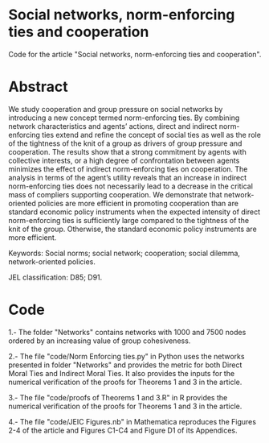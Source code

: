 # Social networks, norm-enforcing ties and cooperation
Code for the article "Social networks, norm-enforcing ties and cooperation".

# Abstract                                                                                                                                         
We study cooperation and group pressure on social networks by introducing a new concept termed norm-enforcing ties. By combining network characteristics and agents’ actions, direct and indirect norm-enforcing ties extend and refine the concept of social ties as well as the role of the tightness of the knit of a group as drivers of group pressure and cooperation. The results show that a strong commitment by agents with collective interests, or a high degree of confrontation between agents minimizes the effect of indirect norm-enforcing ties on cooperation. The analysis in terms of the agent’s utility reveals that an increase in indirect norm-enforcing ties does not necessarily lead to a decrease in the critical mass of compliers supporting cooperation. We demonstrate that network-oriented policies are more efficient in promoting cooperation than are standard economic policy instruments when the expected intensity of direct norm-enforcing ties is sufficiently large compared to the tightness of the knit of the group. Otherwise, the standard economic policy instruments are more efficient.

Keywords: Social norms; social network; cooperation; social dilemma, network-oriented policies.

JEL classification: D85; D91.


# Code
1.- The folder "Networks" contains networks with 1000 and 7500 nodes ordered by an increasing value of group cohesiveness.

2.- The file "code/Norm Enforcing ties.py" in Python uses the networks presented in folder "Networks" and provides the metric for both
Direct Moral Ties and Indirect Moral Ties. It also provides the inputs for the numerical verification of the proofs for Theorems 1 and 3 in the article.

3.- The file "code/proofs of Theorems 1 and 3.R" in R provides the numerical verification of the proofs for Theorems 1 and 3 in the article.

4.- The file "code/JEIC Figures.nb" in Mathematica reproduces the Figures 2-4 of the article and Figures C1-C4 and Figure D1 of its Appendices.






